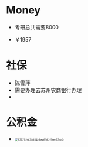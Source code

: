 # Money

* 考研总共需要8000

* ￥1957



# 社保

* 陈雪萍
* 需要办理去苏州农商银行办理
* 



# 公积金

* <img src="https://cvp.oss-cn-shanghai.aliyuncs.com/picgo/202306221152282.jpg" alt="679792fb30354c6ea6562f5fec97dc0" style="zoom:50%;" />

